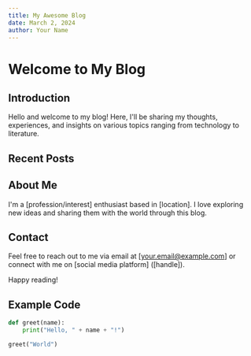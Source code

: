 ```yaml
---
title: My Awesome Blog
date: March 2, 2024
author: Your Name
---
```


# Welcome to My Blog

## Introduction

Hello and welcome to my blog! Here, I'll be sharing my thoughts, experiences, and insights on various topics ranging from technology to literature.

## Recent Posts

## About Me

I'm a [profession/interest] enthusiast based in [location]. I love exploring new ideas and sharing them with the world through this blog.

## Contact

Feel free to reach out to me via email at [your.email@example.com] or connect with me on [social media platform] ([handle]).

Happy reading!

## Example Code

```python
def greet(name):
    print("Hello, " + name + "!")

greet("World")
